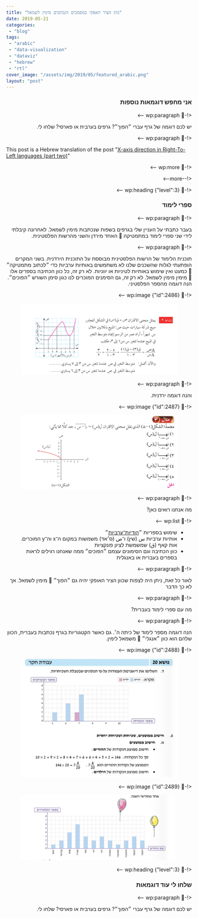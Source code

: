 ```yaml
---
title: "כוון הציר האפקי במסמכים הנכתבים מימין לשמאל"
date: 2019-05-21
categories: 
 - "blog"
tags: 
 - "arabic"
 - "data-visualization"
 - "dataviz"
 - "hebrew"
 - "rtl"
cover_image: "/assets/img/2019/05/featured_arabic.png"
layout: "post"
---
```


<div dir="rtl">
<!- wp:heading {"level":3} -->
<h3>אני מחפש דוגמאות נוספות</h3>
<!- /wp:heading -->

<!- wp:paragraph -->
<p>יש לכם דוגמה של גרף עברי ״הפוך״? גרפים בערבית או פארסי? שלחו לי.</p>
<!- /wp:paragraph -->

<!- wp:paragraph -->
<div></div>

<div dir="ltr">

<p>This post is a Hebrew translation of the post "<a href="https://gorelik.net/2019/05/19/x-axis-direction-in-right-to-left-languages-part-two/">X-axis direction in Right-To-Left languages (part two)</a>"</p>
<!- /wp:paragraph -->
<div></div>

<div dir="rtl">

<!- wp:more -->
<p>&lt;!--more--&gt;</p>
<!- /wp:more -->

<!- wp:heading {"level":3} -->
<h3>ספרי לימוד</h3>
<!- /wp:heading -->

<!- wp:paragraph -->
<p>בעבר כתבתי על העניין שלי בגרפים בשפות שנכתבות מימין לשמאל. לאחרונה קיבלתי לידי שני ספרי לימוד במתמטיקה  האחד מירדן והשני מהרשות הפלסטינית.</p>
<!- /wp:paragraph -->

<!- wp:paragraph -->
<p>תוכנית הלימוד של הרשות הפלסטינית מבוססת על התוכנית הירדנית. בשני המקרים הופתעתי לגלות שהשכנים שלנו לא משתמשים באותיות ערביות כדי ״לכתוב מתמטיקה״  כמעט ואין שימוש באותיות לטיניות או יווניות. לא רק זה, כל כוון הכתיבה בספרים אלו  מימין מימין לשמאל. לא רק זה, גם הסימנים המוכרים לנו כגון סימן השורש ״הפוכים״. הנה דוגמה מהספר הפלסטיני.</p>
<!- /wp:paragraph -->

<!- wp:image {"id":2486} -->
<figure class="wp-block-image"><img class="wp-image-2486" src="/assets/img/2019/05/screen-shot-2019-05-19-at-16.18.53.png" alt="Screenshot: Arabic text, Arabic math notation and a graph"></figure>
<!- /wp:image -->

<!- wp:paragraph -->
<p>והנה דוגמה ירדנית.</p>
<!- /wp:paragraph -->

<!- wp:image {"id":2487} -->
<figure class="wp-block-image"><img class="wp-image-2487" src="/assets/img/2019/05/screen-shot-2019-05-19-at-16.32.12.png" alt=""></figure>
<!- /wp:image -->

<!- wp:paragraph -->
<p>מה אנחנו רואים כאן?</p>
<!- /wp:paragraph -->

<!- wp:list -->
<ul>
<li>שימוש בספריות ״<a href="https://he.wikipedia.org/wiki/%D7%A1%D7%A4%D7%A8%D7%95%D7%AA_%D7%94%D7%95%D7%93%D7%99%D7%95%D7%AA-%D7%A2%D7%A8%D7%91%D7%99%D7%95%D7%AA">הודיות־ערביות</a>״</li>
<li>אותיות ערביות س (שין) ו־ص (ס׳אד) משמשות במקום ה־x וה־y המוכרים. <br>אות קאף (ق) שמשמשת לציון פונקציות</li>
<li>כוון הכתיבה וגם הסימונים עצמם ״הפוכים״ ממה שאנחנו רגילים לראות בספרים בעברית או באנגלית</li>
</ul>
<!- /wp:list -->

<!- wp:paragraph -->
<p>לאור כל זאת, ניתן היה לצפות שכוון הציר האופקי יהיה גם ״הפוך״  מימין לשמאל. אך לא כך הדבר</p>
<!- /wp:paragraph -->

<!- wp:paragraph -->
<p>מה עם ספרי לימוד בעברית?</p>
<!- /wp:paragraph -->

<!- wp:paragraph -->
<p>הנה דוגמה מספר לימוד של כיתה ה׳. גם כאשר הקטגוריות בגרף נכתבות בעברית, הכוון שלהם הוא כוון ״אנגלי״  משמאל לימין.</p>
<!- /wp:paragraph -->

<!- wp:image {"id":2488} -->
<figure class="wp-block-image"><img class="wp-image-2488" src="/assets/img/2019/05/image.png" alt=""></figure>
<!- /wp:image -->

<!- wp:image {"id":2489} -->
<figure class="wp-block-image"><img class="wp-image-2489" src="/assets/img/2019/05/image-1.png" alt=""></figure>
<!- /wp:image -->

<!- wp:heading {"level":3} -->
<h3>שלחו לי עוד דוגמאות</h3>
<!- /wp:heading -->

<!- wp:paragraph -->
<p>יש לכם דוגמה של גרף עברי ״הפוך״? גרפים בערבית או פארסי? שלחו לי.</p>
<!- /wp:paragraph -->
<div> </div>
</div>
</div>
</div>
